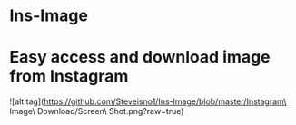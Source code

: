 # Ins-Image
# Easy access and download image from Instagram
![alt tag](https://github.com/Steveisno1/Ins-Image/blob/master/Instagram\ Image\ Download/Screen\ Shot.png?raw=true)
